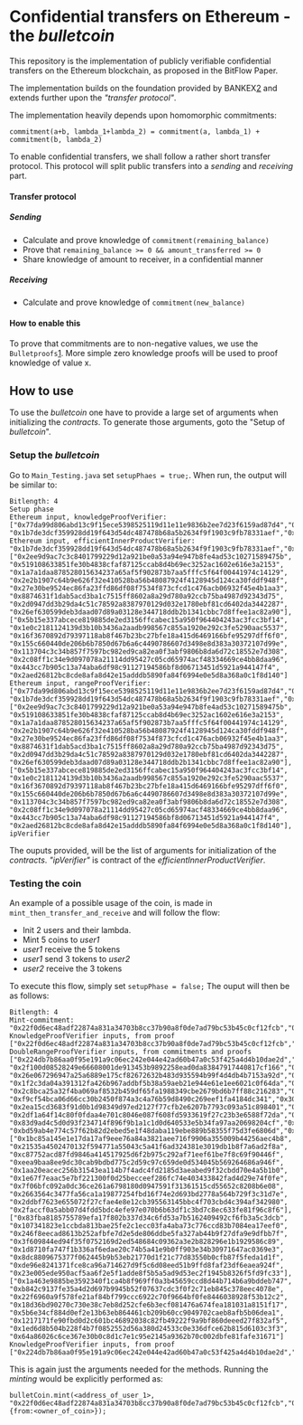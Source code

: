 
# Confidential transfers on Ethereum - the *bulletcoin*

This repository is the implementation of publicly verifiable confidential transfers on the Ethereum blockchain, as proposed in the BitFlow Paper.

The implementation builds on the foundation provided by BANKEX[2] and extends further upon the *"transfer protocol"*.

The implementation heavily depends upon homomorphic commitments: 
```
commitment(a+b, lambda_1+lambda_2) = commitment(a, lambda_1) + commitment(b, lambda_2)
```


To enable confidential transfers, we shall follow a rather short transfer protocol. 
This protocol will split public transfers into a *sending* and *receiving* part.
#### Transfer protocol
##### Sending
* Calculate and prove knowledge of `commitment(remaining_balance)`
* Prove that `remaining_balance >= 0 && amount_transferred >= 0`
* Share knowledge of amount to receiver, in a confidential manner

##### Receiving
* Calculate and prove knowledge of `commitment(new_balance)`

#### How to enable this
To prove that commitments are to non-negative values, we use the `Bulletproofs`[1]. 
More simple zero knowledge proofs will be used to proof knowledge of value x.

## How to use
To use the *bulletcoin* one have to provide a large set of arguments when initializing the *contracts*. 
To generate those arguments, goto the "Setup of *bulletcoin*".

### Setup the *bulletcoin*
Go to `Main_Testing.java` set `setupPhaes = true;`. When run, the output will be similar to:
```
Bitlength: 4
Setup phase
Ethereum input, knowledgeProofVerifier:
["0x77da99d806abd13c9f15ece5398525119d11e11e9836b2ee7d23f6159ad87d4","0x1485efa927f2ad41bff567eec88f32fb0a0f706588b4e41a8d587d008b7f875", "0x1b7de3dcf359928dd19f643d54dc487478b68a5b2634f9f1903c9fb78331aef","0x2bda7d3ae6a557c716477c108be0d0f94abc6c4dc6b1bd93caccbcceaaa71d6b"]
Ethereum input, efficientInnerProductVerifier:
"0x1b7de3dcf359928dd19f643d54dc487478b68a5b2634f9f1903c9fb78331aef","0x2bda7d3ae6a557c716477c108be0d0f94abc6c4dc6b1bd93caccbcceaaa71d6b", ["0x2ee9d9ac7c3c8401799229d12a921be0a53a94e947b8fe4ad53c10271589475b", "0x519108633851fe30b4838cfaf87125ccab8d4b69ec3252ac1602e616e3a2153", "0x1a7a1daa878528015634237a65af5f902873b7aa5fffc5f64f00441974c14129", "0x2e2b1907c64b9e626f32e410528ba56b48087924f4128945d124ca30fddf948f", "0x27e30be9524ec86fa23ffd86df08f7534f873cfcd1c476acb06932f45e4b1aa3", "0x8874631f1dab5acd3ba1c7515ff8602a8a29d780a92ccb75ba4987d92343d75", "0x2d0947dd3b29da4c51c78592a8387970129d032e1780ebf81cd6402da3442287", "0x26ef630599deb3daad07d89a03128e344718ddb2b1341cbbc7d8ffee1ac82a90"], ["0x5b15e337abcece819885de2ed3156ffcabec15a950f964404243ac3fcc3bf14", "0x1e0c2181124139d3b10b3436a2aadb998567c855a1920e292c3fe5290aac5537", "0x16f3670892d79397118ab8f467b23bc27bfe18a415d6469166bfe95297dff6f0", "0x155c660440de206b6b7850d67b6a6c4490786607d3498e8d383a30372107d99e", "0x113704c3c34b857f7597bc982ed9ca82ea0f3abf9806b8da6d72c18552e7d308", "0x2c08ff1c34e9d097078a21114dd95427c05cd65974acf48334669ce4bb8daa96", "0x443cc7b905c13a74aba6df98c91127194586bf8d06713451d5921a944147f4", "0x2aed26812bc8cde8afa8d42e15adddb5890fa84f6994e0e5d8a368a0c1f8d140"]
Ethereum input, rangeProofVerifier:
["0x77da99d806abd13c9f15ece5398525119d11e11e9836b2ee7d23f6159ad87d4","0x1485efa927f2ad41bff567eec88f32fb0a0f706588b4e41a8d587d008b7f875", "0x1b7de3dcf359928dd19f643d54dc487478b68a5b2634f9f1903c9fb78331aef","0x2bda7d3ae6a557c716477c108be0d0f94abc6c4dc6b1bd93caccbcceaaa71d6b"], ["0x2ee9d9ac7c3c8401799229d12a921be0a53a94e947b8fe4ad53c10271589475b", "0x519108633851fe30b4838cfaf87125ccab8d4b69ec3252ac1602e616e3a2153", "0x1a7a1daa878528015634237a65af5f902873b7aa5fffc5f64f00441974c14129", "0x2e2b1907c64b9e626f32e410528ba56b48087924f4128945d124ca30fddf948f", "0x27e30be9524ec86fa23ffd86df08f7534f873cfcd1c476acb06932f45e4b1aa3", "0x8874631f1dab5acd3ba1c7515ff8602a8a29d780a92ccb75ba4987d92343d75", "0x2d0947dd3b29da4c51c78592a8387970129d032e1780ebf81cd6402da3442287", "0x26ef630599deb3daad07d89a03128e344718ddb2b1341cbbc7d8ffee1ac82a90"], ["0x5b15e337abcece819885de2ed3156ffcabec15a950f964404243ac3fcc3bf14", "0x1e0c2181124139d3b10b3436a2aadb998567c855a1920e292c3fe5290aac5537", "0x16f3670892d79397118ab8f467b23bc27bfe18a415d6469166bfe95297dff6f0", "0x155c660440de206b6b7850d67b6a6c4490786607d3498e8d383a30372107d99e", "0x113704c3c34b857f7597bc982ed9ca82ea0f3abf9806b8da6d72c18552e7d308", "0x2c08ff1c34e9d097078a21114dd95427c05cd65974acf48334669ce4bb8daa96", "0x443cc7b905c13a74aba6df98c91127194586bf8d06713451d5921a944147f4", "0x2aed26812bc8cde8afa8d42e15adddb5890fa84f6994e0e5d8a368a0c1f8d140"], ipVerifier
```
The ouputs provided, will be the list of arguments for initialization of the *contracts*. *"ipVerifier"* is contract of the *efficientInnerProductVerifier*.

### Testing the coin
An example of a possible usage of the coin, is made in `mint_then_transfer_and_receive` and will follow the flow:
* Init 2 users and their lambda.
* Mint 5 coins to *user1*
* *user1* receive the 5 tokens
* *user1* send 3 tokens to *user2*
* *user2* receive the 3 tokens

To execute this flow, simply set `setupPhase = false;` The ouput will then be as follows:
```
Bitlength: 4
Mint-commitment:
"0x22f0d6ec48adf22874a831a34703b8cc37b90a8f0de7ad79bc53b45c0cf12fcb","0x2edb129868ec0833acbcf522e6528f826228265a4bad09f9965900271296ded5"
KnowledgeProofVerifier inputs, from proof
["0x22f0d6ec48adf22874a831a34703b8cc37b90a8f0de7ad79bc53b45c0cf12fcb","0x2edb129868ec0833acbcf522e6528f826228265a4bad09f9965900271296ded5","0x27f7428e22403402c4a87e8fea81f65acf438f772ec372d33860a12ad9b69090","0xceee029a8744fbd6ee54c2a08065d20c61d73dab28df149121748eeba26f41","0x2c8a045d4214d27b60413d494369889f7ee34c781ba4e2ae615650a3d657f9d4","0x92c1bc926acf7702df979af361dbf7aa976c30e0d8965b5b86e28047ed4ba60"]
DoubleRangeProofVerifier inputs, from commitments and proofs
["0x224db7b86aa0f95e191a9c06ec242e044e42ad60b47a0c53f425a4d4b10dae2d","0x1ca7883b4d0211f7fe779c106ba0b3f2afd815a85b99f3ffa01c156aa31515c3", "0x2f100d08528249e66608001de913453b9892258ead0da83847917440817cf166","0xad57cf17d797bd5804eda44ec14f48d76cb73a6ea6c1c40690ff9aaa0dfa5f6", "0x26e067296947a25a6889e175cf82672632b483d935594b99f4d4db4b7153a92d","0x124f870482c02e74f3f5df542ef0b0655338e6ca3eeae39889b2c4124537fa34", "0x1f2c3da04a391312fa426b967addbf5b38a59aeb21e944e61e1ee6021c0f64da","0x110bfdfd8fa3708463d8af16a0b74aa80554d8069f5cf5d71c524f4c7d50c047", "0x2c8bca25a32f4ba069af8532b459df65fa1988349cbe2679bd6b7ff88c216283","0x1f842543a58179259c63bc8c16ea603e25c40bd0a93ebc7736134a07031236f", "0xf9cf54bca06d66cc30b2450f874a3c4a76b59d8490c269eef1fa4184dc341","0x302281bc04bb0c1bee12424c63315a1f951f804c6b8281802dc4cb045e4e2d36", "0x2ea15cd3683f91d0b1d98349d97ed2127f77cfb2e6207b7793c093a51c898401","0x33e0dd30db7adfeab0f23c60071d34ec133b13cb30da913ed24cf0142d0edba", "0x2df1a64f14c80f0fdaa4e701c8046e087f608fd5933619f27c23b3e6588f72da","0x50c1da02ce1f34bb134d76ea89b59ee6c7d0322e4fb2f5dd8c2db7af11f0f37", "0x83d9ad4c5d0d93f234714f896f9b1a1c1d0d640533e5b34fa97aa20698204cf","0x10f0bdf600184e7657443d3aa72e9d9be8e5761540daf8fb3db03eda8a1cb2d2", "0xbd59ab4e774c57f62b82d2ebed5e1f48daba119ebe889b58355f75d3fe6806d","0xf32e2a16389234ea726b5e70052ccc30ddb2e3387ddd79d68898fd744cd1ad"], ["0x1bc85a145e1e17da17af9eee76a84a3821aee716f9906a355009b44256aec4b8", "0x21535a4502470132f594771a55043c5a41f6ad324381e3019db1b8f7a6ad2f8a", "0xc87752acd87fd9846a414517925d6f2b975c292af71eef61be7f8c69f90446f", "0xeea9baa8ee9dc30cab9bdbd775c2d59c97c659de0d534045b569264686a946f", "0x1aa20eacec256b31543ea114b7f4adc4fd2185d3aeabed9f32cbdd70e4a5b1b0", "0x1e67f7eaac5e7bf221300f0d25becceef286fc74e403433842fad4d29e74f0fe", "0x7f06bfc092a0dc36ce261a6798180d0947591f31361515cd55652c8208b6e08", "0x2663564c3477fa56ca1a19877254fbd16f74e2d693bd2778a564b729f3c31d7e", "0x2ddbf7623e655072f27cfae4e8e12cb395563145bbc4f703cbd4c394af342980", "0x2faccf0a5abb07d4fdd5bdc4efe97e070b6b63df1c3bd7c8ec633fe81f96c8f6"], ["0x83fba8185755789efa17f802b337d34c6fd53a7b5162409492cf6fb3a5c3dcb", "0x107341823e1ccbda813bae25fe2c1ecc03fa4aba73c776ccd83b7084ea17eef0", "0x246f8eecad8613b252afbfe7d2e5de806ddbe5fa327ab44b9f27dfa9e9dfbb7f", "0x3f609844ed94f35f0752169d2ed548684c09362a3e2b828296e1b1929586c89", "0x1d8710fa747f1b336af6edae20c74b5a41e9b0ff903e34b30971647ac0369e3", "0x8dc8809675377f062445b9b53eb21770d1f21c77d83550b0cfb87f5feda1d1f", "0xde96e8241371fce8ca96a714627d9f5c6d08eed51b9ffd8faf23df6eaea924f", "0x23e005ede950acf5aa6f2e5f1adde8f5b5a5ad9d53ec2f1945b8326f5fd9fc33"], ["0x1a463e9885be3592340f1ca4b8f969ff0a3b45659ccd8d44b714b6a9bddeb747", "0xb842c9137fe35a4d2d697b9945b52f07637cdc3f0f2c71eb845c378eec4078e", "0x22f6960a9f578fe21af84bf799ccc6922c70f9664bf0fe8446038928f53b12c2", "0x18d36bd90270c730e38c7eb8d252cfe6b3ecf081476a674fea181031a8151f17", "0x5b6e34cf884d0ef2e13b63eb864461cb209b60cc9049702caeb8afb5b06dea1", "0x1217171fe90fbd0d2c601bc46892038c82fb49222f9a9bf860deeed27f832af5", "0x1ed6d8b504b228f4b7f0852552d56a380d24533c0e336dfce62b815d6103c3f3", "0x64a86026c6ce367e30b0c8d1c7e1c95e2145a9362b70c002dbfe81fafe31671"]
KnowledgeProofVerifier inputs, from proof
["0x224db7b86aa0f95e191a9c06ec242e044e42ad60b47a0c53f425a4d4b10dae2d","0x1ca7883b4d0211f7fe779c106ba0b3f2afd815a85b99f3ffa01c156aa31515c3","0x2bcd9056d6cd7b762f58232714a7ea843cea85e643d863f89d7b3b18ec0ba534","0x1f05bb52a0416f552b111f4e84e2b7aaf15046155877a9f44a258a926468c6af","0x1e2b04d6ff037ca9740e2428383da806752790225a46e86713c352fc16af9030","0x25f0062a8daef9dcceec66ee4d6585c7e3852caa210d061162342675b2082108"]
```
This is again just the arguments needed for the methods. Running the *minting* would be explicitly performed as:
```
bulletCoin.mint(<address_of_user_1>, "0x22f0d6ec48adf22874a831a34703b8cc37b90a8f0de7ad79bc53b45c0cf12fcb","0x2edb129868ec0833acbcf522e6528f826228265a4bad09f9965900271296ded5",{from:<owner_of_coin>});
```

[1]: https://crypto.stanford.edu/bulletproofs/
[2]: https://github.com/BANKEX/ETHDenver_ConfidentialTransactions
